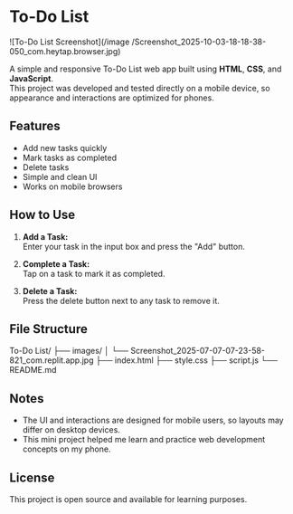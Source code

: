 # To-Do List

![To-Do List Screenshot](/image
/Screenshot_2025-10-03-18-18-38-050_com.heytap.browser.jpg)

A simple and responsive To-Do List web app built using **HTML**, **CSS**, and **JavaScript**.  
This project was developed and tested directly on a mobile device, so appearance and interactions are optimized for phones.

## Features

- Add new tasks quickly
- Mark tasks as completed
- Delete tasks
- Simple and clean UI
- Works on mobile browsers

## How to Use

1. **Add a Task:**  
   Enter your task in the input box and press the "Add" button.

2. **Complete a Task:**  
   Tap on a task to mark it as completed.

3. **Delete a Task:**  
   Press the delete button next to any task to remove it.

## File Structure
To-Do List/ ├── images/ │ └── Screenshot_2025-07-07-07-23-58-821_com.replit.app.jpg ├── index.html ├── style.css ├── script.js └── README.md

## Notes

- The UI and interactions are designed for mobile users, so layouts may differ on desktop devices.
- This mini project helped me learn and practice web development concepts on my phone.

## License

This project is open source and available for learning purposes.
